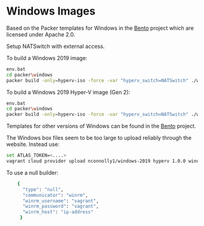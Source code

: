 # Windows Images

Based on the Packer templates for Windows in the
[Bento](https://github.com/chef/bento/tree/master/packer_templates/windows)
project which are licensed under Apache 2.0.

Setup NATSwitch with external access.

To build a Windows 2019 image:

~~~sh
env.bat
cd packer\windows
packer build -only=hyperv-iso -force -var "hyperv_switch=NATSwitch" ./windows-2019.json
~~~

To build a Windows 2019 Hyper-V image (Gen 2):

~~~sh
env.bat
cd packer\windows
packer build -only=hyperv-iso -force -var "hyperv_switch=NATSwitch" ./windows-2019gen2.json
~~~

Templates for other versions of Windows can be found in the
[Bento](https://github.com/chef/bento/tree/master/packer_templates/windows)
project.

The Windows box files seem to be too large to upload reliably through the website.
Instead use:

~~~sh
set ATLAS_TOKEN=<....>
vagrant cloud provider upload nconnolly1/windows-2019 hyperv 1.0.0 windows-2019-standard-hyperv.box
~~~

To use a null builder:

~~~sh
    {
      "type": "null",
      "communicator": "winrm",
      "winrm_username": "vagrant",
      "winrm_password": "vagrant",
      "winrm_host": "ip-address"
     }
~~~
